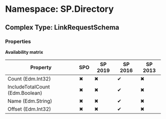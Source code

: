 # Namespace: SP.Directory

## Complex Type: LinkRequestSchema

### Properties

**Availability matrix**

Property | SPO | SP 2019 | SP 2016 | SP 2013
----------|-----|---------|---------|--------
Count (Edm.Int32) | ✖ | ✖ | ✔ | ✖
IncludeTotalCount (Edm.Boolean) | ✖ | ✖ | ✔ | ✖
Name (Edm.String) | ✖ | ✖ | ✔ | ✖
Offset (Edm.Int32) | ✖ | ✖ | ✔ | ✖
